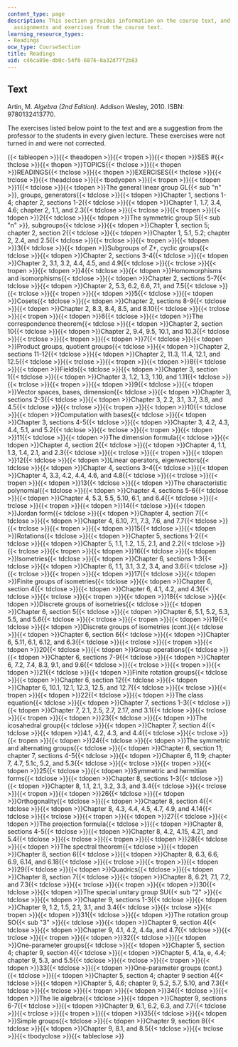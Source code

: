 ```yaml
---
content_type: page
description: This section provides information on the course text, and a list of reading
  assignments and exercises from the course text.
learning_resource_types:
- Readings
ocw_type: CourseSection
title: Readings
uid: c46ca89e-db0c-54f6-6876-0a32d77f2b83
---
```

## Text

Artin, M. _Algebra (2nd Edition)_. Addison Wesley, 2010. ISBN: 9780132413770.

The exercises listed below point to the text and are a suggestion from the professor to the students in every given lecture. These exercises were not turned in and were not corrected.

{{< tableopen >}}{{< theadopen >}}{{< tropen >}}{{< thopen >}}SES #{{< thclose >}}{{< thopen >}}TOPICS{{< thclose >}}{{< thopen >}}READINGS{{< thclose >}}{{< thopen >}}EXERCISES{{< thclose >}}{{< trclose >}}{{< theadclose >}}{{< tbodyopen >}}{{< tropen >}}{{< tdopen >}}1{{< tdclose >}}{{< tdopen >}}The general linear group GL{{< sub "n" >}}, groups, generators{{< tdclose >}}{{< tdopen >}}Chapter 1, sections 1-4; chapter 2, sections 1-2{{< tdclose >}}{{< tdopen >}}Chapter 1, 1.7, 3.4, 4.6; chapter 2, 1.1, and 2.3{{< tdclose >}}{{< trclose >}}{{< tropen >}}{{< tdopen >}}2{{< tdclose >}}{{< tdopen >}}The symmetric group S{{< sub "n" >}}, subgroups{{< tdclose >}}{{< tdopen >}}Chapter 1, section 5; chapter 2, section 2{{< tdclose >}}{{< tdopen >}}Chapter 1, 5.1, 5.2; chapter 2, 2.4, and 2.5{{< tdclose >}}{{< trclose >}}{{< tropen >}}{{< tdopen >}}3{{< tdclose >}}{{< tdopen >}}Subgroups of Z+, cyclic groups{{< tdclose >}}{{< tdopen >}}Chapter 2, sections 3-4{{< tdclose >}}{{< tdopen >}}Chapter 2, 3.1, 3.2, 4.4, 4.5, and 4.9{{< tdclose >}}{{< trclose >}}{{< tropen >}}{{< tdopen >}}4{{< tdclose >}}{{< tdopen >}}Homomorphisms and isomorphisms{{< tdclose >}}{{< tdopen >}}Chapter 2, sections 5-7{{< tdclose >}}{{< tdopen >}}Chapter 2, 5.3, 6.2, 6.6, 7.1, and 7.5{{< tdclose >}}{{< trclose >}}{{< tropen >}}{{< tdopen >}}5{{< tdclose >}}{{< tdopen >}}Cosets{{< tdclose >}}{{< tdopen >}}Chapter 2, sections 8-9{{< tdclose >}}{{< tdopen >}}Chapter 2, 8.3, 8.4, 8.5, and 8.10{{< tdclose >}}{{< trclose >}}{{< tropen >}}{{< tdopen >}}6{{< tdclose >}}{{< tdopen >}}The correspondence theorem{{< tdclose >}}{{< tdopen >}}Chapter 2, section 10{{< tdclose >}}{{< tdopen >}}Chapter 2, 9.4, 9.5, 10.1, and 10.3{{< tdclose >}}{{< trclose >}}{{< tropen >}}{{< tdopen >}}7{{< tdclose >}}{{< tdopen >}}Product groups, quotient groups{{< tdclose >}}{{< tdopen >}}Chapter 2, sections 11-12{{< tdclose >}}{{< tdopen >}}Chapter 2, 11.3, 11.4, 12.1, and 12.5{{< tdclose >}}{{< trclose >}}{{< tropen >}}{{< tdopen >}}8{{< tdclose >}}{{< tdopen >}}Fields{{< tdclose >}}{{< tdopen >}}Chapter 3, section 1{{< tdclose >}}{{< tdopen >}}Chapter 3, 1.2, 1.3, 1.10, and 1.11{{< tdclose >}}{{< trclose >}}{{< tropen >}}{{< tdopen >}}9{{< tdclose >}}{{< tdopen >}}Vector spaces, bases, dimension{{< tdclose >}}{{< tdopen >}}Chapter 3, sections 2-3{{< tdclose >}}{{< tdopen >}}Chapter 3, 2.2, 3.1, 3.7, 3.8, and 4.5{{< tdclose >}}{{< trclose >}}{{< tropen >}}{{< tdopen >}}10{{< tdclose >}}{{< tdopen >}}Computation with bases{{< tdclose >}}{{< tdopen >}}Chapter 3, sections 4-5{{< tdclose >}}{{< tdopen >}}Chapter 3, 4.2, 4.3, 4.4, 5.1, and 5.2{{< tdclose >}}{{< trclose >}}{{< tropen >}}{{< tdopen >}}11{{< tdclose >}}{{< tdopen >}}The dimension formula{{< tdclose >}}{{< tdopen >}}Chapter 4, section 2{{< tdclose >}}{{< tdopen >}}Chapter 4, 1.1, 1.3, 1.4, 2.1, and 2.3{{< tdclose >}}{{< trclose >}}{{< tropen >}}{{< tdopen >}}12{{< tdclose >}}{{< tdopen >}}Linear operators, eigenvectors{{< tdclose >}}{{< tdopen >}}Chapter 4, sections 3-4{{< tdclose >}}{{< tdopen >}}Chapter 4, 3.3, 4.2, 4.4, 4.6, and 4.8{{< tdclose >}}{{< trclose >}}{{< tropen >}}{{< tdopen >}}13{{< tdclose >}}{{< tdopen >}}The characteristic polynomial{{< tdclose >}}{{< tdopen >}}Chapter 4, sections 5-6{{< tdclose >}}{{< tdopen >}}Chapter 4, 5.3, 5.5, 5.10, 6.1, and 6.4{{< tdclose >}}{{< trclose >}}{{< tropen >}}{{< tdopen >}}14{{< tdclose >}}{{< tdopen >}}Jordan form{{< tdclose >}}{{< tdopen >}}Chapter 4, section 7{{< tdclose >}}{{< tdopen >}}Chapter 4, 6.10, 7.1, 7.3, 7.6, and 7.7{{< tdclose >}}{{< trclose >}}{{< tropen >}}{{< tdopen >}}15{{< tdclose >}}{{< tdopen >}}Rotations{{< tdclose >}}{{< tdopen >}}Chapter 5, sections 1-2{{< tdclose >}}{{< tdopen >}}Chapter 5, 1.1, 1.2, 1.5, 2.1, and 2.2{{< tdclose >}}{{< trclose >}}{{< tropen >}}{{< tdopen >}}16{{< tdclose >}}{{< tdopen >}}Isometries{{< tdclose >}}{{< tdopen >}}Chapter 6, sections 1-3{{< tdclose >}}{{< tdopen >}}Chapter 6, 1.1, 3.1, 3.2, 3.4, and 3.6{{< tdclose >}}{{< trclose >}}{{< tropen >}}{{< tdopen >}}17{{< tdclose >}}{{< tdopen >}}Finite groups of isometries{{< tdclose >}}{{< tdopen >}}Chapter 6, section 4{{< tdclose >}}{{< tdopen >}}Chapter 6, 4.1, 4.2, and 4.3{{< tdclose >}}{{< trclose >}}{{< tropen >}}{{< tdopen >}}18{{< tdclose >}}{{< tdopen >}}Discrete groups of isometries{{< tdclose >}}{{< tdopen >}}Chapter 6, section 5{{< tdclose >}}{{< tdopen >}}Chapter 6, 5.1, 5.2, 5.3, 5.5, and 5.6{{< tdclose >}}{{< trclose >}}{{< tropen >}}{{< tdopen >}}19{{< tdclose >}}{{< tdopen >}}Discrete groups of isometries (cont.){{< tdclose >}}{{< tdopen >}}Chapter 6, section 6{{< tdclose >}}{{< tdopen >}}Chapter 6, 5.11, 6.1, 6.12, and 6.3{{< tdclose >}}{{< trclose >}}{{< tropen >}}{{< tdopen >}}20{{< tdclose >}}{{< tdopen >}}Group operations{{< tdclose >}}{{< tdopen >}}Chapter 6, sections 7-9{{< tdclose >}}{{< tdopen >}}Chapter 6, 7.2, 7.4, 8.3, 9.1, and 9.6{{< tdclose >}}{{< trclose >}}{{< tropen >}}{{< tdopen >}}21{{< tdclose >}}{{< tdopen >}}Finite rotation groups{{< tdclose >}}{{< tdopen >}}Chapter 6, section 12{{< tdclose >}}{{< tdopen >}}Chapter 6, 10.1, 12.1, 12.3, 12.5, and 12.7{{< tdclose >}}{{< trclose >}}{{< tropen >}}{{< tdopen >}}22{{< tdclose >}}{{< tdopen >}}The class equation{{< tdclose >}}{{< tdopen >}}Chapter 7, sections 1-3{{< tdclose >}}{{< tdopen >}}Chapter 7, 2.1, 2.5, 2.7, 2.17, and 3.1{{< tdclose >}}{{< trclose >}}{{< tropen >}}{{< tdopen >}}23{{< tdclose >}}{{< tdopen >}}The icosahedral group{{< tdclose >}}{{< tdopen >}}Chapter 7, section 4{{< tdclose >}}{{< tdopen >}}4.1, 4.2, 4.3, and 4.4{{< tdclose >}}{{< trclose >}}{{< tropen >}}{{< tdopen >}}24{{< tdclose >}}{{< tdopen >}}The symmetric and alternating groups{{< tdclose >}}{{< tdopen >}}Chapter 6, section 11; chapter 7, sections 4-5{{< tdclose >}}{{< tdopen >}}Chapter 6, 11.9; chapter 7, 4.7, 5.1c, 5.2, and 5.3{{< tdclose >}}{{< trclose >}}{{< tropen >}}{{< tdopen >}}25{{< tdclose >}}{{< tdopen >}}Symmetric and hermitian forms{{< tdclose >}}{{< tdopen >}}Chapter 8, sections 1-3{{< tdclose >}}{{< tdopen >}}Chapter 8, 1.1, 2.1, 3.2, 3.3, and 3.4{{< tdclose >}}{{< trclose >}}{{< tropen >}}{{< tdopen >}}26{{< tdclose >}}{{< tdopen >}}Orthogonality{{< tdclose >}}{{< tdopen >}}Chapter 8, section 4{{< tdclose >}}{{< tdopen >}}Chapter 8, 4.3, 4.4, 4.5, 4.7, 4.9, and 4.14{{< tdclose >}}{{< trclose >}}{{< tropen >}}{{< tdopen >}}27{{< tdclose >}}{{< tdopen >}}The projection formula{{< tdclose >}}{{< tdopen >}}Chapter 8, sections 4-5{{< tdclose >}}{{< tdopen >}}Chapter 8, 4.2, 4.15, 4.21, and 5.4{{< tdclose >}}{{< trclose >}}{{< tropen >}}{{< tdopen >}}28{{< tdclose >}}{{< tdopen >}}The spectral theorem{{< tdclose >}}{{< tdopen >}}Chapter 8, section 6{{< tdclose >}}{{< tdopen >}}Chapter 8, 6.3, 6.6, 6.9, 6.14, and 6.18{{< tdclose >}}{{< trclose >}}{{< tropen >}}{{< tdopen >}}29{{< tdclose >}}{{< tdopen >}}Quadrics{{< tdclose >}}{{< tdopen >}}Chapter 8, section 7{{< tdclose >}}{{< tdopen >}}Chapter 8, 6.21, 7.1, 7.2, and 7.3{{< tdclose >}}{{< trclose >}}{{< tropen >}}{{< tdopen >}}30{{< tdclose >}}{{< tdopen >}}The special unitary group SU{{< sub "2" >}}{{< tdclose >}}{{< tdopen >}}Chapter 9, sections 1-3{{< tdclose >}}{{< tdopen >}}Chapter 9, 1.2, 1.5, 2.1, 3.1, and 3.4{{< tdclose >}}{{< trclose >}}{{< tropen >}}{{< tdopen >}}31{{< tdclose >}}{{< tdopen >}}The rotation group SO{{< sub "3" >}}{{< tdclose >}}{{< tdopen >}}Chapter 9, section 4{{< tdclose >}}{{< tdopen >}}Chapter 9, 4.1, 4.2, 4.4a, and 4.7{{< tdclose >}}{{< trclose >}}{{< tropen >}}{{< tdopen >}}32{{< tdclose >}}{{< tdopen >}}One-parameter groups{{< tdclose >}}{{< tdopen >}}Chapter 5, section 4; chapter 9, section 4{{< tdclose >}}{{< tdopen >}}Chapter 5, 4.1a, e, 4.4; chapter 9, 5.3, and 5.5{{< tdclose >}}{{< trclose >}}{{< tropen >}}{{< tdopen >}}33{{< tdclose >}}{{< tdopen >}}One-parameter groups (cont.){{< tdclose >}}{{< tdopen >}}Chapter 5, section 4; chapter 9 section 4{{< tdclose >}}{{< tdopen >}}Chapter 5, 4.6; chapter 9, 5.2, 5.7, 5.10, and 7.3{{< tdclose >}}{{< trclose >}}{{< tropen >}}{{< tdopen >}}34{{< tdclose >}}{{< tdopen >}}The lie algebra{{< tdclose >}}{{< tdopen >}}Chapter 9, sections 6-7{{< tdclose >}}{{< tdopen >}}Chapter 9, 6.1, 6.2, 6.3, and 7.7{{< tdclose >}}{{< trclose >}}{{< tropen >}}{{< tdopen >}}35{{< tdclose >}}{{< tdopen >}}Simple groups{{< tdclose >}}{{< tdopen >}}Chapter 9, section 8{{< tdclose >}}{{< tdopen >}}Chapter 9, 8.1, and 8.5{{< tdclose >}}{{< trclose >}}{{< tbodyclose >}}{{< tableclose >}}